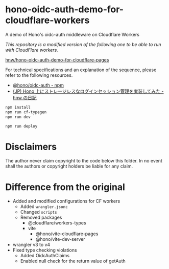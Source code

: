 # hono-oidc-auth-demo-for-cloudflare-workers

A demo of Hono's oidc-auth middleware on Cloudflare Workers

_This repository is a modified version of the following one to be able to run with CloudFlare workers._

[hnw/hono-oidc-auth-demo-for-cloudflare-pages](https://github.com/hnw/hono-oidc-auth-demo-for-cloudflare-pages)

For technical specifications and an explanation of the sequence, please refer to the following resources.

- [@hono/oidc-auth - npm](https://www.npmjs.com/package/@hono/oidc-auth)
- [(JP) Hono 上にストレージレスなログインセッション管理を実装してみた - hnw の日記](https://hnw.hatenablog.com/entry/2024/02/26/032539)

```txt
npm install
npm run cf-typegen
npm run dev
```

```txt
npm run deploy
```

# Disclaimers

The author never claim copyright to the code below this folder.
In no event shall the authors or copyright holders be liable for any claim.

# Difference from the original

- Added and modified configurations for CF workers
  - Added `wrangler.jsonc`
  - Changed `scripts`
  - Removed packages
    - @cloudflare/workers-types
    - vite
      - @hono/vite-cloudflare-pages
      - @hono/vite-dev-server
- wrangler v3 to v4
- Fixed type checking violations
  - Added OidcAuthClaims
  - Enabled null check for the return value of getAuth
